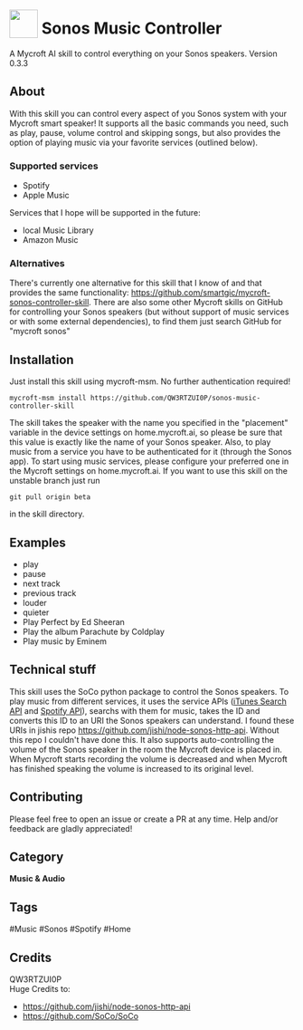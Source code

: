 # <img src="https://raw.githack.com/FortAwesome/Font-Awesome/master/svgs/solid/play-circle.svg" card_color="#000000" width="50" height="50" style="vertical-align:bottom"/> Sonos Music Controller
A Mycroft AI skill to control everything on your Sonos speakers. Version 0.3.3

## About
With this skill you can control every aspect of you Sonos system with your Mycroft smart speaker! It supports all the basic commands you need, such as play, pause, volume control and skipping songs, but also provides the option of playing music via your favorite services (outlined below).
### Supported services
* Spotify
* Apple Music

Services that I hope will be supported in the future:
* local Music Library
* Amazon Music

### Alternatives
There's currently one alternative for this skill that I know of and that provides the same functionality: https://github.com/smartgic/mycroft-sonos-controller-skill. There are also some other Mycroft skills on GitHub for controlling your Sonos speakers (but without support of music services or with some external dependencies), to find them just search GitHub for "mycroft sonos"

## Installation
Just install this skill using mycroft-msm. No further authentication required!
```
mycroft-msm install https://github.com/QW3RTZUI0P/sonos-music-controller-skill
```
The skill takes the speaker with the name you specified in the "placement" variable in the device settings on home.mycroft.ai, so please be sure that this value is exactly like the name of your Sonos speaker. Also, to play music from a service you have to be authenticated for it (through the Sonos app).
To start using music services, please configure your preferred one in the Mycroft settings on home.mycroft.ai.
If you want to use this skill on the unstable branch just run
```
git pull origin beta
```
in the skill directory.


## Examples
* play
* pause
* next track
* previous track
* louder
* quieter
* Play Perfect by Ed Sheeran
* Play the album Parachute by Coldplay
* Play music by Eminem

## Technical stuff
This skill uses the SoCo python package to control the Sonos speakers. To play music from different services, it uses the service APIs ([iTunes Search API](https://affiliate.itunes.apple.com/resources/documentation/itunes-store-web-service-search-api/) and [Spotify API](https://developer.spotify.com/documentation/web-api/)), searchs with them for music, takes the ID and converts this ID to an URI the Sonos speakers can understand. I found these URIs in jishis repo https://github.com/jishi/node-sonos-http-api. Without this repo I couldn't have done this.
It also supports auto-controlling the volume of the Sonos speaker in the room the Mycroft device is placed in. When Mycroft starts recording the volume is decreased and when Mycroft has finished speaking the volume is increased to its original level.

## Contributing
Please feel free to open an issue or create a PR at any time. Help and/or feedback are gladly appreciated!

## Category
**Music & Audio**

## Tags
#Music
#Sonos
#Spotify
#Home

## Credits
QW3RTZUI0P \
Huge Credits to: 
* https://github.com/jishi/node-sonos-http-api
* https://github.com/SoCo/SoCo
